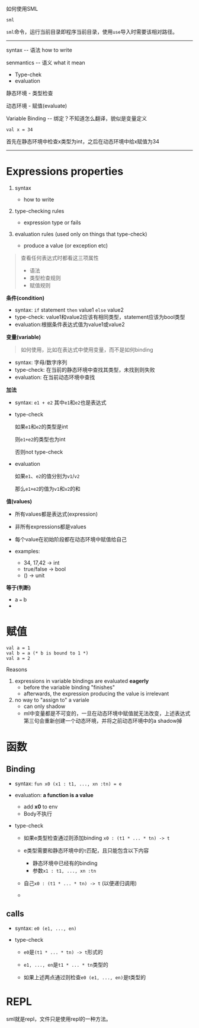 如何使用SML

```shell
sml
```

`sml`命令，运行当前目录即程序当前目录，使用`use`导入时需要该相对路径。


---

syntax -- 语法 how to write

senmantics -- 语义 what it mean

- Type-chek
- evaluation

静态环境 - 类型检查

动态环境 - 赋值(evaluate)

Variable Binding -- 绑定？不知道怎么翻译，貌似是变量定义

```
val x = 34
```

首先在静态环境中检查x类型为int，之后在动态环境中给x赋值为34

---

# Expressions properties

1. syntax
   - how to write

2. type-checking rules
   - expression type or fails

3. evaluation rules (used only on things that type-check)
   - produce a value (or exception etc)

> 查看任何表达式时都看这三项属性
>
> - 语法
> - 类型检查规则
> - 赋值规则

**条件(condition)**

- syntax: `if` statement `then` value1 `else` value2
- type-check: value1和value2应该有相同类型，statement应该为bool类型
- evaluation:根据条件表达式值为value1或value2

**变量(variable)**

> 如何使用，比如在表达式中使用变量，而不是如何binding

- syntax: 字母/数字序列
- type-check: 在当前的静态环境中查找其类型，未找到则失败
- evaluation: 在当前动态环境中查找

**加法**

- syntax:  `e1 + e2` 其中`e1`和`e2`也是表达式

- type-check

  如果`e1`和`e2`的类型是int

  则`e1+e2`的类型也为int

  否则not type-check

- evaluation

  如果`e1`、`e2`的值分别为`v1`/`v2`

  那么`e1+e2`的值为`v1`和`v2`的和

**值(values)**

- 所有values都是表达式(expression)
- 非所有expressions都是values

- 每个value在初始阶段都在动态环境中赋值给自己

- examples:
  - 34, 17,42 -> int
  - true/false -> bool
  - () -> unit

**等于(判断)**

- a `=` b
- 

# 赋值

```
val a = 1
val b = a (* b is bound to 1 *)
val a = 2
```

Reasons

1. expressions in variable bindings are evaluated **eagerly**
   - before the variable binding "finishes"
   - afterwards, the expression producing the value is irrelevant
2. no way to "assign to" a variale
   - can only shadow
   - ml中变量都是不可变的，一旦在动态环境中赋值就无法改变，上述表达式第三句会重新创建一个动态环境，并将之前动态环境中的a shadow掉

# 函数

## Binding

- syntax: `fun x0 (x1 : t1, ..., xn :tn) = e`
- evaluation: **a function is a value**
  - add **x0** to env
  - Body不执行
  
- type-check

  - 如果e类型检查通过则添加binding `x0 : (t1 * ... * tn) -> t`  

  - e类型需要和静态环境中的`t`匹配，且只能包含以下内容

    - 静态环境中已经有的binding
    - 参数`x1 : t1, ..., xn :tn`
  - 自己`x0 : (t1 * ... * tn) -> t` (以便递归调用)
  - 

## calls

- syntax:  `e0 (e1, ..., en)`

- type-check

  - `e0`是`(t1 * ... * tn) -> t`形式的
  - `e1, ..., en`是`t1 * ... * tn`类型的

  - 如果上述两点通过则检查`e0 (e1, ..., en)`是t类型的

# REPL

sml就是repl，文件只是使用repl的一种方法。
